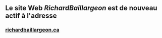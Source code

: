 
## Le site Web _RichardBaillargeon_ est de nouveau actif à l'adresse
### [richardbaillargeon.ca](http://richardbaillargeon.ca)
